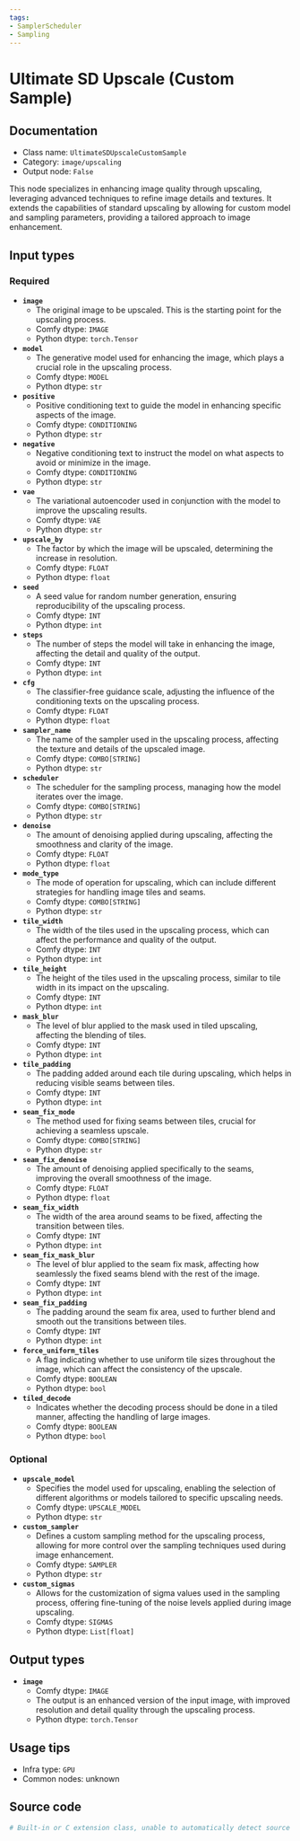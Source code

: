 ```yaml
---
tags:
- SamplerScheduler
- Sampling
---
```


# Ultimate SD Upscale (Custom Sample)
## Documentation
- Class name: `UltimateSDUpscaleCustomSample`
- Category: `image/upscaling`
- Output node: `False`

This node specializes in enhancing image quality through upscaling, leveraging advanced techniques to refine image details and textures. It extends the capabilities of standard upscaling by allowing for custom model and sampling parameters, providing a tailored approach to image enhancement.
## Input types
### Required
- **`image`**
    - The original image to be upscaled. This is the starting point for the upscaling process.
    - Comfy dtype: `IMAGE`
    - Python dtype: `torch.Tensor`
- **`model`**
    - The generative model used for enhancing the image, which plays a crucial role in the upscaling process.
    - Comfy dtype: `MODEL`
    - Python dtype: `str`
- **`positive`**
    - Positive conditioning text to guide the model in enhancing specific aspects of the image.
    - Comfy dtype: `CONDITIONING`
    - Python dtype: `str`
- **`negative`**
    - Negative conditioning text to instruct the model on what aspects to avoid or minimize in the image.
    - Comfy dtype: `CONDITIONING`
    - Python dtype: `str`
- **`vae`**
    - The variational autoencoder used in conjunction with the model to improve the upscaling results.
    - Comfy dtype: `VAE`
    - Python dtype: `str`
- **`upscale_by`**
    - The factor by which the image will be upscaled, determining the increase in resolution.
    - Comfy dtype: `FLOAT`
    - Python dtype: `float`
- **`seed`**
    - A seed value for random number generation, ensuring reproducibility of the upscaling process.
    - Comfy dtype: `INT`
    - Python dtype: `int`
- **`steps`**
    - The number of steps the model will take in enhancing the image, affecting the detail and quality of the output.
    - Comfy dtype: `INT`
    - Python dtype: `int`
- **`cfg`**
    - The classifier-free guidance scale, adjusting the influence of the conditioning texts on the upscaling process.
    - Comfy dtype: `FLOAT`
    - Python dtype: `float`
- **`sampler_name`**
    - The name of the sampler used in the upscaling process, affecting the texture and details of the upscaled image.
    - Comfy dtype: `COMBO[STRING]`
    - Python dtype: `str`
- **`scheduler`**
    - The scheduler for the sampling process, managing how the model iterates over the image.
    - Comfy dtype: `COMBO[STRING]`
    - Python dtype: `str`
- **`denoise`**
    - The amount of denoising applied during upscaling, affecting the smoothness and clarity of the image.
    - Comfy dtype: `FLOAT`
    - Python dtype: `float`
- **`mode_type`**
    - The mode of operation for upscaling, which can include different strategies for handling image tiles and seams.
    - Comfy dtype: `COMBO[STRING]`
    - Python dtype: `str`
- **`tile_width`**
    - The width of the tiles used in the upscaling process, which can affect the performance and quality of the output.
    - Comfy dtype: `INT`
    - Python dtype: `int`
- **`tile_height`**
    - The height of the tiles used in the upscaling process, similar to tile width in its impact on the upscaling.
    - Comfy dtype: `INT`
    - Python dtype: `int`
- **`mask_blur`**
    - The level of blur applied to the mask used in tiled upscaling, affecting the blending of tiles.
    - Comfy dtype: `INT`
    - Python dtype: `int`
- **`tile_padding`**
    - The padding added around each tile during upscaling, which helps in reducing visible seams between tiles.
    - Comfy dtype: `INT`
    - Python dtype: `int`
- **`seam_fix_mode`**
    - The method used for fixing seams between tiles, crucial for achieving a seamless upscale.
    - Comfy dtype: `COMBO[STRING]`
    - Python dtype: `str`
- **`seam_fix_denoise`**
    - The amount of denoising applied specifically to the seams, improving the overall smoothness of the image.
    - Comfy dtype: `FLOAT`
    - Python dtype: `float`
- **`seam_fix_width`**
    - The width of the area around seams to be fixed, affecting the transition between tiles.
    - Comfy dtype: `INT`
    - Python dtype: `int`
- **`seam_fix_mask_blur`**
    - The level of blur applied to the seam fix mask, affecting how seamlessly the fixed seams blend with the rest of the image.
    - Comfy dtype: `INT`
    - Python dtype: `int`
- **`seam_fix_padding`**
    - The padding around the seam fix area, used to further blend and smooth out the transitions between tiles.
    - Comfy dtype: `INT`
    - Python dtype: `int`
- **`force_uniform_tiles`**
    - A flag indicating whether to use uniform tile sizes throughout the image, which can affect the consistency of the upscale.
    - Comfy dtype: `BOOLEAN`
    - Python dtype: `bool`
- **`tiled_decode`**
    - Indicates whether the decoding process should be done in a tiled manner, affecting the handling of large images.
    - Comfy dtype: `BOOLEAN`
    - Python dtype: `bool`
### Optional
- **`upscale_model`**
    - Specifies the model used for upscaling, enabling the selection of different algorithms or models tailored to specific upscaling needs.
    - Comfy dtype: `UPSCALE_MODEL`
    - Python dtype: `str`
- **`custom_sampler`**
    - Defines a custom sampling method for the upscaling process, allowing for more control over the sampling techniques used during image enhancement.
    - Comfy dtype: `SAMPLER`
    - Python dtype: `str`
- **`custom_sigmas`**
    - Allows for the customization of sigma values used in the sampling process, offering fine-tuning of the noise levels applied during image upscaling.
    - Comfy dtype: `SIGMAS`
    - Python dtype: `List[float]`
## Output types
- **`image`**
    - Comfy dtype: `IMAGE`
    - The output is an enhanced version of the input image, with improved resolution and detail quality through the upscaling process.
    - Python dtype: `torch.Tensor`
## Usage tips
- Infra type: `GPU`
- Common nodes: unknown


## Source code
```python
# Built-in or C extension class, unable to automatically detect source code
```
